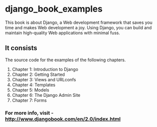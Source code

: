 django_book_examples
====================
This book is about Django, a Web development framework that saves you time and makes Web development a joy. Using Django, you can build and maintain high-quality Web applications with minimal fuss.

## It consists ##
The source code for the examples of the following chapters.
1. Chapter 1: Introduction to Django
2. Chapter 2: Getting Started
3. Chapter 3: Views and URLconfs
4. Chapter 4: Templates
5. Chapter 5: Models
5. Chapter 6: The Django Admin Site
7. Chapter 7: Forms

### For more info, visit - http://www.djangobook.com/en/2.0/index.html
